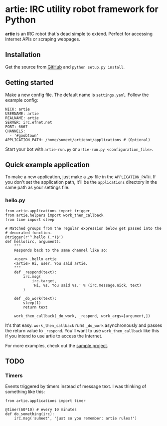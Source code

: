 # artie: IRC utility robot framework for Python

**artie** is an IRC robot that's dead simple to extend. Perfect for accessing
Internet APIs or scraping webpages.

## Installation

Get the source from [GitHub](http://github.com/sumeet/artie) and
`python setup.py install`.

## Getting started

Make a new config file. The default name is `settings.yaml`. Follow the
example config:

	NICK: artie
	USERNAME: artie
	REALNAME: artie
	SERVER: irc.efnet.net
	PORT: 6667
	CHANNELS:
	  - '#goobtown'
	APPLICATION_PATH: /home/sumeet/artiebot/applications # (Optional)

Start your bot with `artie-run.py` or `artie-run.py <configuration_file>`.

## Quick example application

To make a new application, just make a *.py* file in the `APPLICATION_PATH`.
If you don't set the application path, it'll be the `applications` directory
in the same path as your settings file.

### hello.py

	from artie.applications import trigger
	from artie.helpers import work_then_callback
	from time import sleep
	
	# Matched groups from the regular expression below get passed into the
	# decorated function.
	@trigger(r'^.hello (.*)$')
	def hello(irc, argument):
		"""
		Responds back to the same channel like so:
		
		<user> .hello artie
		<artie> Hi, user. You said artie.
		"""
		def _respond(text):
			irc.msg(
				irc.target,
				'Hi, %s. You said %s.' % (irc.message.nick, text)
			)
		
		def _do_work(text):
			sleep(1)
			return text
		
		work_then_callback(_do_work, _respond, work_args=[argument,])

It's that easy. `work_then_callback` runs `_do_work` asynchronously and passes
the return value to `_respond`. You'll want to use `work_then_callback` like
this if you intend to use artie to access the Internet.

For more examples, check out the
[sample project](http://github.com/sumeet/artie/tree/master/example/).

## TODO

### Timers

Events triggered by timers instead of message text. I was thinking of
something like this:

	from artie.applications import timer
	
	@timer(60*10) # every 10 minutes
	def do_something(irc):
		irc.msg('sumeet', 'just so you remember: artie rules!')
